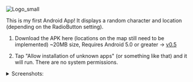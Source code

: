 
![Logo_small](https://user-images.githubusercontent.com/22829567/112383198-0cae2380-8caa-11eb-97f7-aa0939a77628.png)

This is my first Android App! It displays a random character and location (depending on the RadioButton setting).

1. Download the APK here (locations on the map still need to be implemented) ~20MB size, Requires Android 5.0 or greater -> [v0.5](https://drive.google.com/file/d/17B06ULEWIIuad656IZpIaNigWkqe4Moy/view?usp=sharing)

2. Tap "Allow installation of unknown apps" (or something like that) and it will run. There are no system permissions.

<details><summary>Screenshots:</summary>
  
![Screenshot_20210324-134729_Apex Legends Randomizer](https://user-images.githubusercontent.com/22829567/112381546-f010ec00-8ca7-11eb-94fe-5e54ee2b9768.jpg)

![Screenshot_20210324-134754_Apex Legends Randomizer](https://user-images.githubusercontent.com/22829567/112381719-2484a800-8ca8-11eb-99c9-6c6228fba693.jpg)

</details>
